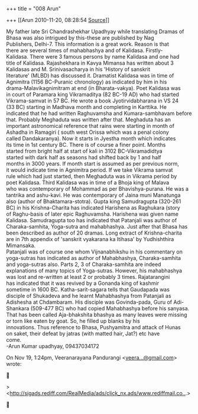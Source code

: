+++
title = "008 Arun"

+++
[[Arun	2010-11-20, 08:28:54 [Source](https://groups.google.com/g/bvparishat/c/8qccy33BzDY)]]



My father late Sri Chandrashekhar Upadhyay while translating Dramas of  
Bhasa was also intrigued by this-these are published by Nag  
Publishers, Delhi-7. This information is a great work. Reason is that  
there are several times of mahabhashya and of Kalidasa. Firstly-  
Kalidasa. There were 3 famous persons by name Kalidasa and one had  
title of Kalidasa. Rajashekhara in Kavya Mimansa has written about 3  
Kalidasas and M. Srinivasacharya in his 'History of sanskrit  
literature' (MLBD) has discussed it. Dramatist Kalidasa was in time of  
Agnimitra (1156 BC-Puranic chronology) as indicated by him in his  
drama-Malavikagnimitram at end (in Bharata-vakya). Poet Kalidasa was  
in court of Paramara king Vikramaditya (82 BC-19 AD) who had started  
Vikrama-samvat in 57 BC. He wrote a book Jyotirvidabharana in VS 24  
(33 BC) starting in Madhava month and completing in Karttika. He  
indicated that he had written Raghuvamsha and Kumara-sambhavam before  
that. Probably Meghaduta was written after that. Meghaduta has an  
important astronomical reference that rains were starting in month of  
Ashadha in Ramagiri ( south west Orissa which was a penal colony  
called Dandakaranya). Now it starts in Jyestha month which indicates  
its time in 1st century BC. There is of course a finer point. Months  
started from bright half at start of kali in 3102 BC-Vikramadidtya  
started with dark half as seasons had shifted back by 1 and half  
months in 3000 years. If month start is assumed as per previous norm,  
it would indicate time in Agnimitra period. If we take Vikrama samvat  
rule which had just started, then Meghaduta was in Vikrama period by  
poet Kalidasa. Third Kalidasa was in time of a Bhoja king of Malava  
who was contemporary of Mohammad as per Bhavishya-purana. He was a  
tantrika and ashu-kavi. He was contemporary of Jaina muni Manatunga  
also (author of Bhaktamara-stotra). Gupta king Samudragupta (320-261  
BC) in his Krishna-Charita has indicated Harishena as Raghukara (story  
of Raghu-basis of later epic Raghuvamsha. Harishena was given name  
Kalidasa. Samudragupta too has indicated that Patanjali was author of  
Charaka-samhita, Yoga-sutra and mahabhashya. Just after that Bhasa has  
been described as author of 20 dramas. Long extract of Krishna-charita  
are in 7th appendix of 'sanskrit vyakarana ka Itihasa' by Yudhishthira  
Mimansaka.  
Patanjali was of course one whom Vijnanabhikshu in his commentary on  
yoga-sutras has indicated as author of Mahabhashya, Charaka-samhita  
and yoga-sutras also. Parts 2, 3 of Charaka-samhita are indeed  
explanations of many topics of Yoga-sutras. However, his mahabhashya  
was lost and re-written at least 2 or probably 3 times. Rajatarangini  
has indicated that it was revived by a Gonanda king of kashmir  
sometime in 1600 BC. Katha-sarit-sagara tells that Gaudapada was  
disciple of Shukadeva and he learnt Mahabhashya from Patanjali as  
Adishesha at Chdambaram. His disciple was Govinda-pada, Guru of Adi-  
Shankara (509-477 BC) who had copied Mahabhashya before his sanyasa.  
That has been called Aja-bhakshita bhashya as many leaves were missing  
or torn like eaten by goat. So, he filled up blanks by his  
innovations. Thus reference to Bhasa, Pushyamitra and attack of Hunas  
on saket, their defeat by jatras (with matted hair, Jat?) etc have  
come.  
-Arun Kumar upadhyay, 09437034172  
  
On Nov 19, 1:24pm, Veeranarayana Pandurangi \<[veera...@gmail.com]()\>  
wrote:  



\> \<<http://sigads.rediff.com/RealMedia/ads/click_nx.ads/www.rediffmail.co..>.>  



